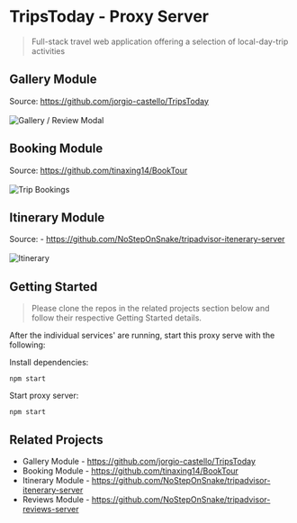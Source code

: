 # TripsToday - Proxy Server
> Full-stack travel web application offering a selection of local-day-trip activities

## Gallery Module
Source: https://github.com/jorgio-castello/TripsToday
<br></br>
![Gallery / Review Modal](https://media.giphy.com/media/kyRGggoT7cFvrqRTaC/giphy.gif)

## Booking Module
Source: https://github.com/tinaxing14/BookTour
<br></br>
![Trip Bookings](https://media.giphy.com/media/d5SvDB5ApfBY9rAoim/giphy.gif)

## Itinerary Module
Source: - https://github.com/NoStepOnSnake/tripadvisor-itenerary-server
<br></br>
![Itinerary](https://media.giphy.com/media/giQD4BIGMxgG6ZRkqw/giphy.gif)

## Getting Started
> Please clone the repos in the related projects section below and follow their respective Getting Started details. 

After the individual services' are running, start this proxy serve with the following:

Install dependencies:
``` 
npm start
```

Start proxy server:
``` 
npm start
```

## Related Projects
- Gallery Module - https://github.com/jorgio-castello/TripsToday
- Booking Module - https://github.com/tinaxing14/BookTour
- Itinerary Module - https://github.com/NoStepOnSnake/tripadvisor-itenerary-server
- Reviews Module - https://github.com/NoStepOnSnake/tripadvisor-reviews-server

